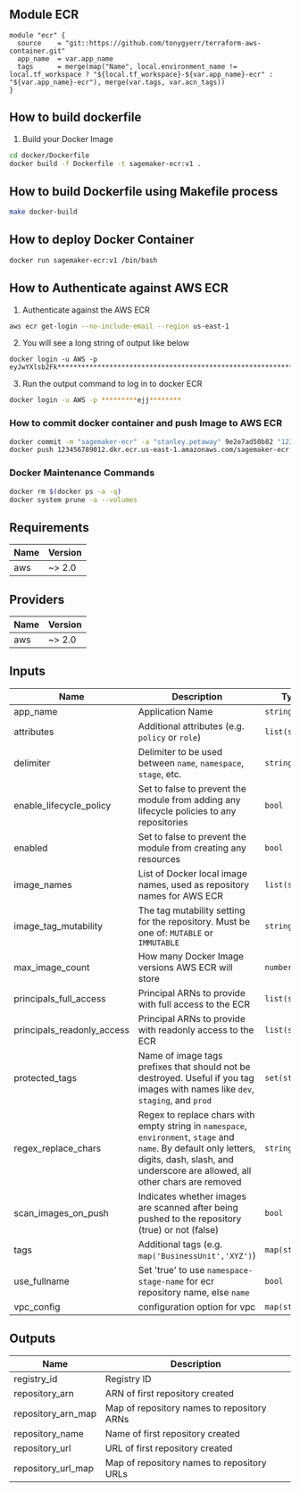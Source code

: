 ## Module ECR
```hcl
module "ecr" {
  source    = "git::https://github.com/tonygyerr/terraform-aws-container.git"
  app_name  = var.app_name
  tags      = merge(map("Name", local.environment_name != local.tf_workspace ? "${local.tf_workspace}-${var.app_name}-ecr" : "${var.app_name}-ecr"), merge(var.tags, var.acn_tags))
}
```

## How to build dockerfile 
<!-- ** Note You can create a repository using the AWS CLI. We have developed a Terraform ECR Module as well.
```bash
aws ecr create-repository --repository-name sagemaker-ecr
``` -->
1. Build your Docker Image
```bash
cd docker/Dockerfile
docker build -f Dockerfile -t sagemaker-ecr:v1 .
```
## How to build Dockerfile using Makefile process
```bash
make docker-build
```

## How to deploy Docker Container
```bash
docker run sagemaker-ecr:v1 /bin/bash
```

## How to Authenticate against AWS ECR
1. Authenticate against the AWS ECR
```bash
aws ecr get-login --no-include-email --region us-east-1
```
2. You will see a long string of output like below
```
docker login -u AWS -p eyJwYXlsb2Fk***************************************************************************************************************************************************************************************************************************************************************************************************************************************************************************************************************************************************************************************************************************************************************************************************************************
```
3. Run the output command to log in to docker ECR
```bash
docker login -u AWS -p *********ejj********
```

### How to commit docker container and push Image to AWS ECR
```bash
docker commit -m "sagemaker-ecr" -a "stanley.petaway" 9e2e7ad50b82 "123456789012.dkr.ecr.us-east-1.amazonaws.com/sagemaker-ecr:v1"
docker push 123456789012.dkr.ecr.us-east-1.amazonaws.com/sagemaker-ecr:v1
```

### Docker Maintenance Commands
```bash
docker rm $(docker ps -a -q)
docker system prune -a --volumes
```

## Requirements

| Name | Version |
|------|---------|
| aws | ~> 2.0 |

## Providers

| Name | Version |
|------|---------|
| aws | ~> 2.0 |

## Inputs

| Name | Description | Type | Default | Required |
|------|-------------|------|---------|:--------:|
| app\_name | Application Name | `string` | `""` | no |
| attributes | Additional attributes (e.g. `policy` or `role`) | `list(string)` | `[]` | no |
| delimiter | Delimiter to be used between `name`, `namespace`, `stage`, etc. | `string` | `"-"` | no |
| enable\_lifecycle\_policy | Set to false to prevent the module from adding any lifecycle policies to any repositories | `bool` | `true` | no |
| enabled | Set to false to prevent the module from creating any resources | `bool` | `true` | no |
| image\_names | List of Docker local image names, used as repository names for AWS ECR | `list(string)` | `[]` | no |
| image\_tag\_mutability | The tag mutability setting for the repository. Must be one of: `MUTABLE` or `IMMUTABLE` | `string` | `"MUTABLE"` | no |
| max\_image\_count | How many Docker Image versions AWS ECR will store | `number` | `500` | no |
| principals\_full\_access | Principal ARNs to provide with full access to the ECR | `list(string)` | `[]` | no |
| principals\_readonly\_access | Principal ARNs to provide with readonly access to the ECR | `list(string)` | `[]` | no |
| protected\_tags | Name of image tags prefixes that should not be destroyed. Useful if you tag images with names like `dev`, `staging`, and `prod` | `set(string)` | `[]` | no |
| regex\_replace\_chars | Regex to replace chars with empty string in `namespace`, `environment`, `stage` and `name`. By default only letters, digits, dash, slash, and underscore are allowed, all other chars are removed | `string` | `"/[^a-z/A-Z_0-9-]/"` | no |
| scan\_images\_on\_push | Indicates whether images are scanned after being pushed to the repository (true) or not (false) | `bool` | `false` | no |
| tags | Additional tags (e.g. `map('BusinessUnit','XYZ')`) | `map(string)` | `{}` | no |
| use\_fullname | Set 'true' to use `namespace-stage-name` for ecr repository name, else `name` | `bool` | `true` | no |
| vpc\_config | configuration option for vpc | `map(string)` | `{}` | no |

## Outputs

| Name | Description |
|------|-------------|
| registry\_id | Registry ID |
| repository\_arn | ARN of first repository created |
| repository\_arn\_map | Map of repository names to repository ARNs |
| repository\_name | Name of first repository created |
| repository\_url | URL of first repository created |
| repository\_url\_map | Map of repository names to repository URLs |